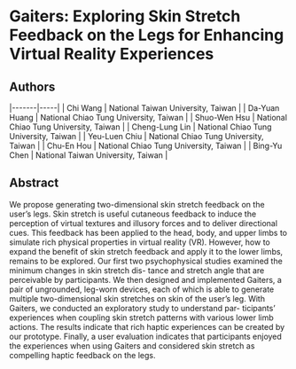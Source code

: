 # Gaiters: Exploring Skin Stretch Feedback on the Legs for Enhancing Virtual Reality Experiences #

Authors
---
|-------|-----|
| Chi Wang       | National Taiwan University, Taiwan     |
| Da-Yuan Huang  | National Chiao Tung University, Taiwan |
| Shuo-Wen Hsu   | National Chiao Tung University, Taiwan |
| Cheng-Lung Lin | National Chiao Tung University, Taiwan |
| Yeu-Luen Chiu  | National Chiao Tung University, Taiwan |
| Chu-En Hou     | National Chiao Tung University, Taiwan |
| Bing-Yu Chen   | National Taiwan University, Taiwan     |


Abstract
---
We propose generating two-dimensional skin stretch feedback on the user’s legs. Skin stretch is useful cutaneous feedback to induce the perception of virtual textures and illusory forces and to deliver directional cues. This feedback has been applied to the head, body, and upper limbs to simulate rich physical properties in virtual reality (VR). However, how to expand the benefit of skin stretch feedback and apply it to the lower limbs, remains to be explored. Our first two psychophysical studies examined the minimum changes in skin stretch dis- tance and stretch angle that are perceivable by participants. We then designed and implemented Gaiters, a pair of ungrounded, leg-worn devices, each of which is able to generate multiple two-dimensional skin stretches on skin of the user’s leg. With Gaiters, we conducted an exploratory study to understand par- ticipants’ experiences when coupling skin stretch patterns with various lower limb actions. The results indicate that rich haptic experiences can be created by our prototype. Finally, a user evaluation indicates that participants enjoyed the experiences when using Gaiters and considered skin stretch as compelling haptic feedback on the legs.
